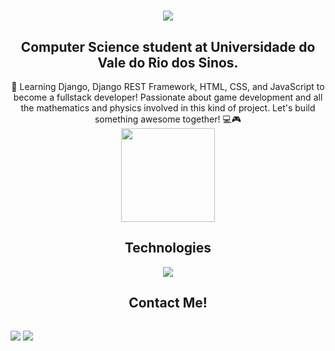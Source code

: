 <h1 align="center">
<img src="https://readme-typing-svg.demolab.com/?font=Mulish&weight=600&size=50&pause=1000&center=true&vCenter=true&multiline=true&random=false&width=600&height=150&lines=Hello!;I%27m+Lucas+Kappes!"/>

</h1>

<h2 align="center"> Computer Science student at Universidade do Vale do Rio dos Sinos. </h2>
<div align="center">
	🚀 Learning Django, Django REST Framework, HTML, CSS, and JavaScript to become a fullstack developer! Passionate about game development and all the mathematics and physics involved in this kind of project. Let's build something awesome together! 💻🎮
</div>

<div align="center">
<a href="https://github.com/anuraghazra/convoychat">
	<img height=150 align="center" src="https://github-readme-stats-blond-seven-54.vercel.app/api/top-langs?username=lucaskappes1&layout=compact&langs_count=8&card_width=200&include_all_commits=true&count_private=true" />
</a>
</div>

<h2 align="center">Technologies</h2>

<div align="center">
<a href="https://skillicons.dev">
	<img src="https://skillicons.dev/icons?i=c,cpp,mysql,postgres,git,github,html,css,js,java,django,python"/>
</a>
</div>

<h2 align="center">Contact Me!</h2> 

<p align="center" style="display: inline-block">
	<a href="https://www.linkedin.com/in/lucas-kappes-79552125b/" target="_blank"><img src="https://img.shields.io/badge/-linkedin-0077B5?style=for-the-badge&logo=linkedin&logoColor=white"/></a>
	<a href="mailto:lucaskappes2017@gmail.com" tagert="_blank"><img src="https://img.shields.io/badge/-gmail-red?style=for-the-badge&logo=gmail&logoColor=white"/></a>
</p>

